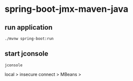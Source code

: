 # spring-boot-jmx-maven-java
## run application
```shell
./mvnw spring-boot:run
```
## start jconsole
```shell
jconsole
```
local > insecure connect > MBeans > 